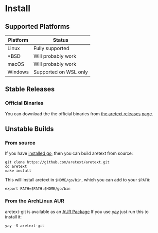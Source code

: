 Install
=======

Supported Platforms
-------------------

| Platform | Status                |
|----------|-----------------------|
| Linux    | Fully supported       |
| \*BSD    | Will probably work    |
| macOS    | Will probably work    |
| Windows  | Supported on WSL only |

Stable Releases
---------------

### Official Binaries

You can download the the official binaries from [the aretext releases page](https://github.com/aretext/aretext/releases).

Unstable Builds
---------------

### From source

If you have [installed go](https://golang.org/doc/install), then you can build aretext from source:

```
git clone https://github.com/aretext/aretext.git
cd aretext
make install
```

This will install aretext in `$HOME/go/bin`, which you can add to your `$PATH`:

```
export PATH=$PATH:$HOME/go/bin
```

### From the ArchLinux AUR

aretext-git is available as an [AUR Package](https://aur.archlinux.org/packages/aretext-git/) If you use [yay](https://github.com/Jguer/yay) just run this to install it:

```shell
yay -S aretext-git
```
